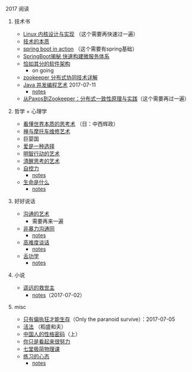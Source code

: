 2017 阅读

1. 技术书
   * [Linux 内核设计与实现](https://book.douban.com/subject/6097773/) （这个需要再快速过一遍）
   * [技术的本质](https://book.douban.com/subject/25846075/)
   * [spring boot in action](https://book.douban.com/subject/26435858/) （这个需要有spring基础）
   * [SpringBoot揭秘 快速构建微服务体系](https://book.douban.com/subject/26808298/)
   * [恰如其分的软件架构](https://book.douban.com/subject/24872314/) 
      * on going
   * [zookeeper 分布式协同技术详解](https://book.douban.com/subject/26766807/)
   * [Java 并发编程艺术](https://book.douban.com/subject/26591326/) 2017-07-11
      * [notes](../date/2017-07-11_TheArtOfJavaConcurrencyProgramming.md)
   * [从Paxos到Zookeeper：分布式一致性原理与实践](https://book.douban.com/subject/26292004/)（这个需要再过一遍）
   

2. 哲学 + 心理学  
   * [看懂世界本质的思考术](https://book.douban.com/subject/11608710/) （日：中西辉政）
   * [禅与摩托车维修艺术](https://book.douban.com/subject/6811366/)
   * 巨婴国
   * [爱是一种选择](https://book.douban.com/subject/1764940/)
   * [明智行动的艺术](https://book.douban.com/subject/26871361/)
   * [清醒思考的艺术](https://book.douban.com/subject/26871359/)
   * [自控力](https://book.douban.com/subject/10786473/)
      * [notes](../date/2017-08-14_自控力.md)
   * [生命是什么](https://book.douban.com/subject/26775711/)
      * [notes](../date/2017-08-27_生命是什么.md)

3. 好好说话
   * [沟通的艺术](https://book.douban.com/subject/26275861/)
      * 需要再来一遍
   * [非暴力沟通同](https://book.douban.com/subject/3533221/)
      * [notes](../date/2017-07-13_非暴力沟通.md)
   * [高难度谈话](https://book.douban.com/subject/5913475/)
      * [notes](../date/2017-07-30_高难度谈话.md)
   * [舌功学](https://book.douban.com/subject/26913983/)
      * [notes](../date/2017-08-08_舌功学.md)
   
4. 小说
   * [遥远的救世主](https://book.douban.com/subject/1322455/)
      * [notes](../date/2017-07-02_遥远的救世主.md)（2017-07-02）

5. misc
   * [只有偏执狂才能生存](../date/2017-07-06_OnlyTheParanoidSurvive.md)（Only the paranoid survive）：2017-07-05
   * [活法](https://book.douban.com/subject/10565381/) （稻盛和夫）
   * [中国人的性格密码](https://book.douban.com/subject/20374836/)（上）
   * [你只是看起来很努力](https://book.douban.com/subject/26425651/)
   * [七堂极简物理课](https://book.douban.com/subject/26772731/)
   * [练习的心态](https://book.douban.com/subject/26911425/)
      * [notes](../date/2017-07-09_练习的心态.md)
   
